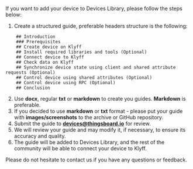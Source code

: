 If you want to add your device to Devices Library, please follow the steps below:  

1. Create a structured guide, preferable headers structure is the following:  
    
```text 
    ## Introduction  
    ### Prerequisites
    ## Create device on Klyff  
    ## Install required libraries and tools (Optional)  
    ## Connect device to Klyff  
    ## Check data on Klyff  
    ## Synchronize device state using client and shared attribute requests (Optional)  
    ## Control device using shared attributes (Optional)  
    ## Control device using RPC (Optional)  
    ## Conclusion
```  
    
2. Use **docx**, regular **txt** or **markdown** to create you guides. **Markdown** is preferable.  
3. If you decided to use **markdown** or **txt** format - please put your guide with **images/screenshots** to the archive or GitHub repository.  
4. Submit the guide to [**devices@thingsboard.io**](mailto:devices@thingsboard.io) for review.  
5. We will review your guide and may modify it, if necessary, to ensure its accuracy and quality.  
6. The guide will be added to Devices Library, and the rest of the community will be able to connect your device to Klyff.  

Please do not hesitate to contact us if you have any questions or feedback.  
